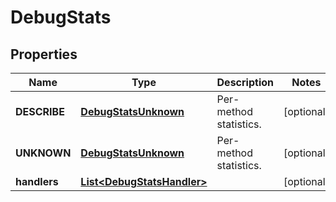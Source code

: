 
# DebugStats

## Properties
Name | Type | Description | Notes
------------ | ------------- | ------------- | -------------
**DESCRIBE** | [**DebugStatsUnknown**](DebugStatsUnknown.md) | Per-method statistics. |  [optional]
**UNKNOWN** | [**DebugStatsUnknown**](DebugStatsUnknown.md) | Per-method statistics. |  [optional]
**handlers** | [**List&lt;DebugStatsHandler&gt;**](DebugStatsHandler.md) |  |  [optional]



